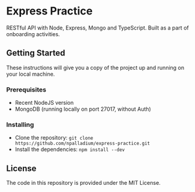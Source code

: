 # Express Practice
RESTful API with Node, Express, Mongo and TypeScript. Built as a part of onboarding activities.

## Getting Started

These instructions will give you a copy of the project up and running on your local machine.

### Prerequisites

- Recent NodeJS version
- MongoDB (running locally on port 27017, without Auth)

### Installing
- Clone the repository:
  ```git clone https://github.com/npalladium/express-practice.git```
- Install the dependencies:
  ```npm install --dev```

## License
The code in this repository is provided under the MIT License.
